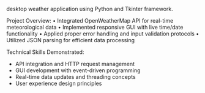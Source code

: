 desktop weather application using Python and Tkinter framework.

Project Overview:
• Integrated OpenWeatherMap API for real-time meteorological data
• Implemented responsive GUI with live time/date functionality 
• Applied proper error handling and input validation protocols
• Utilized JSON parsing for efficient data processing

Technical Skills Demonstrated:
- API integration and HTTP request management
- GUI development with event-driven programming
- Real-time data updates and threading concepts
- User experience design principles
